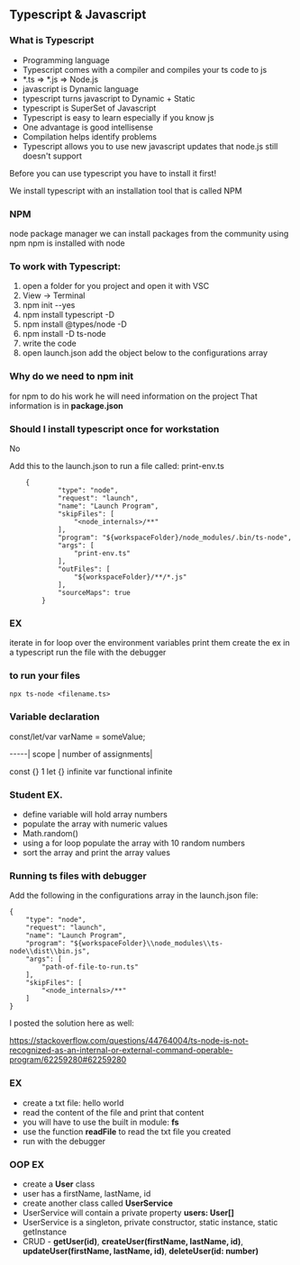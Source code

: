 ## Typescript & Javascript

### What is Typescript

- Programming language
- Typescript comes with a compiler and compiles your ts
code to js
- *.ts => *.js => Node.js
- javascript is Dynamic language
- typescript turns javascript to Dynamic + Static
- typescript is SuperSet of Javascript
- Typescript is easy to learn especially if you know js
- One advantage is good intellisense
- Compilation helps identify problems
- Typescript allows you to use new javascript updates
that node.js still doesn't support

Before you can use typescript you have to install it first!

We install typescript with an installation tool
that is called NPM

### NPM

node package manager
we can install packages from the community using npm
npm is installed with node

### To work with Typescript:

1. open a folder for you project and open it with VSC
2. View -> Terminal
3. npm init --yes
4. npm install typescript -D
5. npm install @types/node -D
6. npm install -D ts-node
7. write the code
8. open launch.json add the object below to the configurations array

### Why do we need to npm init

for npm to do his work he will need information on the project
That information is in **package.json**

### Should I install typescript once for workstation

No

Add this to the launch.json
to run a file called: print-env.ts

```
    {
            "type": "node",
            "request": "launch",
            "name": "Launch Program",
            "skipFiles": [
                "<node_internals>/**"
            ],
            "program": "${workspaceFolder}/node_modules/.bin/ts-node",
            "args": [
                "print-env.ts"
            ],
            "outFiles": [
                "${workspaceFolder}/**/*.js"
            ],
            "sourceMaps": true
        }
```

### EX

iterate in for loop over the environment variables
print them
create the ex in a typescript
run the file with the debugger

### to run your files

```
npx ts-node <filename.ts>
```

### Variable declaration

const/let/var varName = someValue;

-----| scope        | number of assignments|

const    {}                 1
let      {}                infinite
var      functional        infinite

### Student EX.

- define variable will hold array numbers
- populate the array with numeric values
- Math.random()
- using a for loop populate the array with 10 random numbers
- sort the array and print the array values

### Running ts files with debugger

Add the following in the configurations array in the launch.json file:

```
{
    "type": "node",
    "request": "launch",
    "name": "Launch Program",
    "program": "${workspaceFolder}\\node_modules\\ts-node\\dist\\bin.js",
    "args": [
        "path-of-file-to-run.ts"
    ],
    "skipFiles": [
        "<node_internals>/**"
    ]
}
```

I posted the solution here as well:

https://stackoverflow.com/questions/44764004/ts-node-is-not-recognized-as-an-internal-or-external-command-operable-program/62259280#62259280

### EX

- create a txt file: hello world
- read the content of the file and print that content
- you will have to use the built in module: **fs**
- use the function **readFile** to read the txt file you created
- run with the debugger

###  OOP EX

- create a **User** class
- user has a firstName, lastName, id
- create another class called **UserService**
- UserService will contain a private property **users: User[]**
- UserService is a singleton, private constructor, static instance, static getInstance
- CRUD - **getUser(id)**, **createUser(firstName, lastName, id)**, **updateUser(firstName, lastName, id)**, **deleteUser(id: number)**
